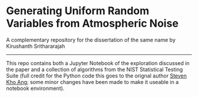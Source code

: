 # Generating Uniform Random Variables from Atmospheric Noise
A complementary repository for the dissertation of the same name by Kirushanth Srithararajah
_____

This repo contains both a Jupyter Notebook of the exploration discussed in the paper and a collection of algorithms from the NIST Statistical Testing Suite (full credit for the Python code this goes to the orignal author [Steven Kho Ang](https://github.com/stevenang/randomness_testsuite); some minor changes have been made to make it useable in a notebook environment).
